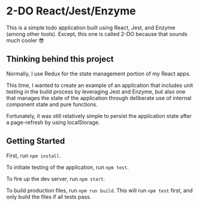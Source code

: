 # 2-DO React/Jest/Enzyme

This is a simple todo application built using React, Jest, and Enzyme (among other tools). Except, this one is called 2-DO because that sounds much cooler :sunglasses:

## Thinking behind this project

Normally, I use Redux for the state management portion of my React apps.

This time, I wanted to create an example of an application that includes unit testing in the build process by leveraging Jest and Enzyme, but also one that manages the state of the application through deliberate use of internal component state and pure functions.

Fortunately, it was still relatively simple to persist the application state after a page-refresh by using localStorage.

## Getting Started

First, run `npm install`.

To initiate testing of the application, run `npm test`.

To fire up the dev server, run `npm start`.

To build production files, run `npm run build`. This will run `npm test` first, and only build the files if all tests pass.